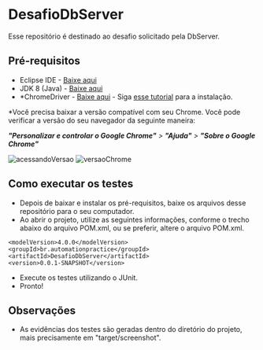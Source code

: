 # DesafioDbServer
Esse repositório é destinado ao desafio solicitado pela DbServer.

## Pré-requisitos
- Eclipse IDE - [Baixe aqui](http://www.eclipse.org/downloads/)
- JDK 8 (Java) - [Baixe aqui](https://www.oracle.com/java/technologies/javase/javase-jdk8-downloads.html)
- *ChromeDriver - [Baixe aqui](https://chromedriver.chromium.org/downloads) - Siga [esse tutorial](https://medium.com/@wcaquino/configurando-drivers-do-selenium-no-linux-windows-e-osx-1fed9651b200) para a instalação.

*Você precisa baixar a versão compatível com seu Chrome. Você pode verificar a versão do seu navegador da seguinte maneira:

***"Personalizar e controlar o Google Chrome"** > **"Ajuda"** > **"Sobre o Google Chrome"***

![acessandoVersao](https://user-images.githubusercontent.com/45676374/95712993-2992f500-0c3c-11eb-9241-81db806731e0.jpg)
![versaoChrome](https://user-images.githubusercontent.com/45676374/95713075-4a5b4a80-0c3c-11eb-91ec-cf6e399dc7e3.jpg)

## Como executar os testes
- Depois de baixar e instalar os pré-requisitos, baixe os arquivos desse repositório para o seu computador.
- Ao abrir o projeto, utilize as seguintes informações, conforme o trecho abaixo do arquivo POM.xml, ou se preferir, altere o arquivo POM.xml.

````
<modelVersion>4.0.0</modelVersion>
<groupId>br.automationpractice</groupId>
<artifactId>DesafioDbServer</artifactId>
<version>0.0.1-SNAPSHOT</version>
````

- Execute os testes utilizando o JUnit.
- Pronto!

## Observações
- As evidências dos testes são geradas dentro do diretório do projeto, mais precisamente em "target/screenshot".
